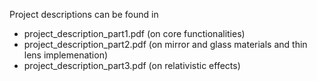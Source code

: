 Project descriptions can be found in
- project_description_part1.pdf (on core functionalities)
- project_description_part2.pdf (on mirror and glass materials and thin lens implemenation)
- project_description_part3.pdf (on relativistic effects)
